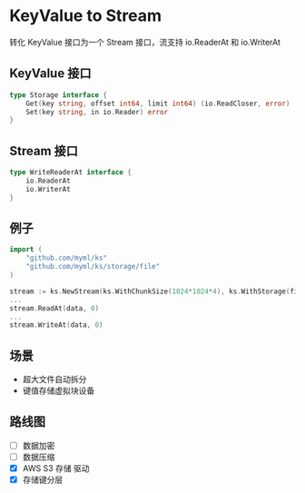 # KeyValue to Stream

转化 KeyValue 接口为一个 Stream 接口，流支持 io.ReaderAt 和 io.WriterAt

## KeyValue 接口

```go
type Storage interface {
	Get(key string, offset int64, limit int64) (io.ReadCloser, error)
	Set(key string, in io.Reader) error
}
```

## Stream 接口

```go
type WriteReaderAt interface {
	io.ReaderAt
	io.WriterAt
}
```

## 例子

```go
import (
	"github.com/myml/ks"
	"github.com/myml/ks/storage/file"
)

stream := ks.NewStream(ks.WithChunkSize(1024*1024*4), ks.WithStorage(file.Storage{}))
...
stream.ReadAt(data, 0)
...
stream.WriteAt(data, 0)
```

## 场景

- 超大文件自动拆分
- 键值存储虚拟块设备

## 路线图

- [ ] 数据加密
- [ ] 数据压缩
- [x] AWS S3 存储 驱动
- [x] 存储键分层
